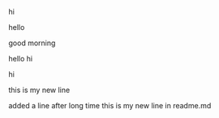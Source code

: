 hi

hello

good morning

hello hi

hi

this is my new line

added a line after long time this is my new line in readme.md 
